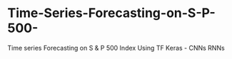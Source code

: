 # Time-Series-Forecasting-on-S-P-500-
Time series Forecasting on S &amp; P 500 Index Using TF Keras - CNNs RNNs 
